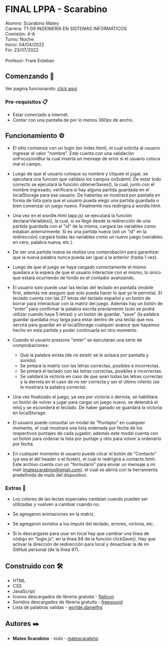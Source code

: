 # FINAL LPPA - Scarabino

<p>Alumno: Scarabino Mateo<br>
Carrera: T1-09 INGENIERÍA EN SISTEMAS INFORMÁTICOS<br>
Comisión: 4-A<br>
Turno: Noche<br>
Inicio: 04/04/2022<br>
Fin: 23/07/2022<br>
<br>
Profesor: Frare Esteban
</p>

## Comenzando 🚀

Ver pagina funcionando: [click aqui](https://github.com/matescarabino/Wordle_Scarabino)

### Pre-requisitos 📋

- Estar conectado a internet.
- Contar con una pantalla de por lo menos 360px de ancho.

## Funcionamiento ⚙️

- El sitio comienza con un login (en index.html), el cual solicita al usuario ingresar el valor "nombre". Este cuenta con una validación onFocus/onBlur la cual inserta un mensaje de error si el usuario coloca mal el campo. 

- Luego de que el usuario coloque su nombre y cliquee el jugar, se ejecutara una función que validara los campos onSubmit. De estar todo correcto se ejecutará la función obtenerSaves(), la cual, junto con el nombre ingresado, verificara si hay alguna partida guardada en el localStorage para ese usuario. De haberlas se mostrará por pantalla en forma de lista para que el usuario pueda elegir una partida guardada o bien comenzar un juego nuevo. Finalmente nos redirigira a wordle.html.

- Una vez en el wordle.html (app.js) se ejecutará la función declararVariables(), la cual, si se llegó desde la redirección de una partida guardada con el "id" de la misma, cargará las variables como estaban anteriormente. Si es una partida nueva (sin un "id" en la redirección) cargará todas las variables como un nuevo juego (variables en cero, palabra nueva, etc.).

- De ser una partida nueva se realiza una comprobación para garantizar que la nueva palabra nunca pueda ser igual a la anterior (hasta 1 vez).

- Luego de que el juego se haya cargado correctamente el mismo quedara a la espera de que el usuario interactúe con el mismo, lo único que estará ocurriendo de fondo es el contador avanzando.

- El usuario solo puede usar las teclas del teclado en pantalla (mobile first, además me aseguro que solo pueda hacer lo que yo le permita). El teclado cuenta con las 27 letras del teclado español y un botón de borrar para interactuar con la matriz del juego.
Además hay un botón de "enter" para confirmar la palabra escrita previamente (solo se podrá utilizar cuando haya 5 letras) y un botón de guardar, "save" (la palabra guardar quedaba muy larga para estar dentro de una tecla) que nos servirá para guardar en el localStorage cualquier avance que hayamos hecho en esta partida y poder continuarla en otro momento.

- Cuando el usuario presione "enter" se ejecutaran una serie de comprobaciones:
    - Que la palabra exista (de no existir se le avisara por pantalla y sonido).
    - Se pintará la matriz con las letras correctas, posibles e incorrectas.
    - Se pintará el teclado con las letras correctas, posibles e incorrectas.
    - Se validará la victoria en caso de que sean todas las letras correctas y la derrota en el caso de no ser correcta y ser el último intento (se le mostrara la palabra correcta).

- Una vez finalizado el juego, ya sea por victoria o derrota, se habilitara un botón de volver a jugar para cargar un juego nuevo, se detendrá el reloj y se esconderá el teclado.
De haber ganado se guardará la victoria en localStorage.

- El usuario puede consultar un modal de "Puntajes" en cualquier momento, el cual mostrara una lista ordenada por fecha de los respectivos puntajes de cada jugador, además este modal cuenta con un botón para ordenar la lista por puntaje y otro para volver a ordenarlo por fecha.

- En cualquier momento el usuario puede clicar el botón de "Contacto" (ya sea el del header o el footer), el cual lo redirigirá a contacto.html. Este archivo cuenta con un "formulario" para enviar un mensaje a mi mail (matescarabino@gmail.com), el cual se abrirá con la herramienta predefinida de mails del dispositivo.

### Extras 🔩
- Los colores de las teclas especiales cambian cuando pueden ser utilizadas y vuelven a cambiar cuando no.

- Se agregaron animaciones en la matriz.

- Se agregaron sonidos a los imputs del teclado, errores, victoria, etc.

- Si lo descargaste para usar en local hay que cambiar una línea de código en "login.js", en la línea 94 de la función clickSave(). Hay que activar la dirección de redirección para local y desactivar la de mi GitHub personal (de la línea 97).

## Construido con 🛠️

- HTML 
- CSS 
- JavaScript
- Iconos descargados de libreria gratuita - [flaticon](https://www.flaticon.com/)
- Sonidos descargados de libreria gratuita - [freesound](https://freesound.org/) 
- Lista de palabras validas - [worlde.danielfrg](https://wordle.danielfrg.com/words/5.json)

## Autores ✒️

* **Mateo Scarabino** - *todo* - [matescarabino](https://github.com/matescarabino)

